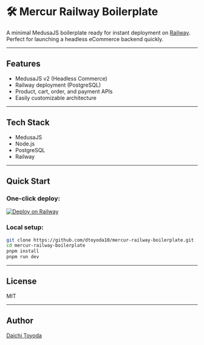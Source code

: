 # 🛠 Mercur Railway Boilerplate

A minimal MedusaJS boilerplate ready for instant deployment on [Railway](https://railway.app). Perfect for launching a headless eCommerce backend quickly.

---

## Features

- MedusaJS v2 (Headless Commerce)
- Railway deployment (PostgreSQL)
- Product, cart, order, and payment APIs
- Easily customizable architecture

---

## Tech Stack

- MedusaJS
- Node.js
- PostgreSQL
- Railway

---

## Quick Start

### One-click deploy:

[![Deploy on Railway](https://railway.app/button.svg)](https://railway.app/template/YOUR_TEMPLATE_ID)

### Local setup:

```bash
git clone https://github.com/dtoyoda10/mercur-railway-boilerplate.git
cd mercur-railway-boilerplate
pnpm install
pnpm run dev
````

---

## License

MIT

---

## Author

[Daichi Toyoda](https://dtoyoda10.site)
